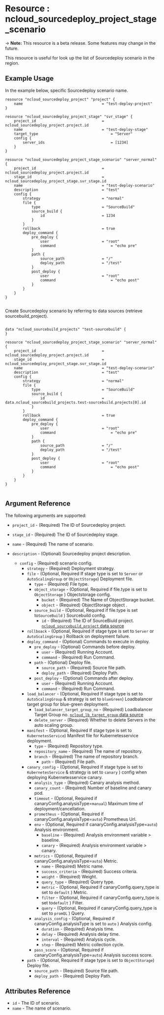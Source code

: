 # Resource : ncloud_sourcedeploy_project_stage_scenario

-> **Note:** This resource is a beta release. Some features may change in the future.

This resource is useful for look up the list of Sourcedeploy scenario in the region.

## Example Usage

In the example below, specific Sourcedeploy scenario name.

```hcl
resource "ncloud_sourcedeploy_project" "project" {
	name    								= "test-deploy-project"
}

resource "ncloud_sourcedeploy_project_stage" "svr_stage" {
	project_id  							= ncloud_sourcedeploy_project.project.id
	name    								= "test-deploy-stage"
	target_type    								= "Server"
	config {
		server_ids  							= [1234]
	}
}

resource "ncloud_sourcedeploy_project_stage_scenario" "server_normal" {
	project_id  							= ncloud_sourcedeploy_project.project.id
	stage_id    							= ncloud_sourcedeploy_project_stage.svr_stage.id
	name    								= "test-deploy-scenario"
	description   	 						= "test"
	config {
		strategy 							= "normal"
		file {
			type     						= "SourceBuild"
			source_build {
				id 							= 1234
			}
		}
		rollback 							= true
		deploy_command {
			pre_deploy {
				user  						= "root"
				command   						= "echo pre"
			}
			path {
				source_path 				= "/"
				deploy_path 				= "/test"
			}
			post_deploy {
				user  						= "root"
				command   						= "echo post"
			}
		}
	}
}


```

Create Sourcedeploy scenario by referring to data sources (retrieve sourcebuild_project).

```hcl

data "ncloud_sourcebuild_projects" "test-sourcebuild" {
}

resource "ncloud_sourcedeploy_project_stage_scenario" "server_normal" {
	project_id  							= ncloud_sourcedeploy_project.project.id
	stage_id    							= ncloud_sourcedeploy_project_stage.svr_stage.id
	name    								= "test-deploy-scenario"
	description   	 						= "test"
	config {
		strategy 							= "normal"
		file {
			type     						= "SourceBuild"
			source_build {
				id 							= data.ncloud_sourcebuild_projects.test-sourcebuild.projects[0].id
			}
		}
		rollback 							= true
		deploy_command {
			pre_deploy {
				user  						= "root"
				command   						= "echo pre"
			}
			path {
				source_path 				= "/"
				deploy_path 				= "/test"
			}
			post_deploy {
				user  						= "root"
				command   						= "echo post"
			}
		}
	}
}


```

## Argument Reference

The following arguments are supported:

* `project_id` - (Required) The ID of Sourcedeploy project.
* `stage_id` - (Required) The ID of Sourcedeploy stage.

* `name` - (Required) The name of scenario.
* `description` - (Optional) Sourcedeploy project description.
    * `config` - (Required) scenario config.
        * `strategy` - (Required) Deployment strategy.
        * `file` - (Optional, Required If stage type is set to `Server` or `AutoScalingGroup` or `ObjectStorage`) Deployment file.
            * `type` - (Required) File type.
            * `object_storage` - (Optional, Required if file.type is set to `ObjectStorage` ) Objectstorage config.
                * `bucket` - (Required) The Name of ObjectStorage bucket.
                * `object` - (Required) ObjectStorage object .
            * `source_build` - (Optional, Required if file.type is set to`SourceBuild` ) Sourcebuild config.
                * `id` - (Required) The ID of SourceBiuld project. [`ncloud_sourcebuild_project` data source](../data-sources/sourcebuild_project.md)
        * `rollboack` - (Optional,  Required If stage type is set to `Server` or `AutoScalingGroup` ) Rollback on deployment failure.
        * `deploy_command` - (Optional) Commands to execute in deploy.
            * `pre_deploy` - (Optional) Commands before deploy.
                * `user` - (Required) Running Account.
                * `command` - (Required) Run Command.
            * `path` - (Optional) Deploy file.
                * `source_path` - (Required) Source file path.
                * `deploy_path` - (Required) Deploy Path.
            * `post_deploy` - (Optional) Commands after deploy.
                * `user` - (Required) Running Account.
                * `command` - (Required) Run Command.
        * `load_balancer` - (Optional, Required If stage type is set to `AutoScalingGroup` & strategy is set to `blueGreen`) Loadbalancer target group for blue-green deployment. 
            * `load_balancer_target_group_no` - (Required) Loadbalancer Target Group no. [`ncloud_lb_target_group` data source](../data-sources/lb_target_group.md)
            * `delete_server` - (Required) Whether to delete Servers in the auto scaling group.
        * `manifest` - (Optional, Required If stage type is set to `KubernetesService`) Manifest file for Kubernetesservice deployment.
            * `type` - (Required) Repository type.
          	* `repository_name` - (Required) The name of repository.
            * `branch` - (Required) The name of repository branch.
              * `path` - (Required) File path.
        * `canary_config` - (Optional, Required If stage type is set to `KubernetesService` &  strategy is set to `canary` ) config when deploying Kubernetesservice canary.
			* `analysis_type` - (Required) Canary analysis method.
            * `canary_count` - (Required) Number of baseline and canary pod.
            * `timeout` - (Optional,  Required if canaryConfig.analysisType=`manual`) Maximum time of deployment/cancellation.
            * `prometheus` - (Optional, Required if canaryConfig.analysisType=`auto`) Prometheus Url.
            * `env` - (Optional,  Required if canaryConfig.analysisType=`auto`) Analysis environment.
                * `baseline` - (Required) Analysis environment variable > baseline.
                * `canary` - (Required) Analysis environment variable > canary.
            * `metrics` - (Optional, Required if canaryConfig.analysisType=`auto`) Metric.
                * `name` - (Required) Metric name.
                * `success_criteria` - (Required) Success criteria.
                * `weight` - (Required) Weight.
				* `query_type` - (Required) Query type.
                * `metric` - (Optional, Required if canaryConfig.query_type is set to `default`  ) Metric.
                * `filter` - (Optional,  Required if canaryConfig.query_type is set to`default` ) Filter.
                * `query` - (Optional,  Required if canaryConfig.query_type is set to `promQL` ) Query.
            * `analysis_config` - (Optional, Required if canaryConfig.analysisType is set to `auto` ) Analysis config.
                * `duration` - (Required) Analysis time.
                * `delay` - (Required) Analysis delay time.
                * `interval` - (Required) Analysis cycle.
                * `step` - (Required) Metric collection cycle.
            * `pass_score` - (Optional, Required if canaryConfig.analysisType=`auto`) Analysis success score.
        * `path` - (Optional, Required If stage type is set to `ObjectStorage`) Deploy file.
            * `source_path` - (Required) Source file path.
            * `deploy_path` - (Required) Deploy Path.


## Attributes Reference

* `id` - The ID of scenario.
* `name` - The name of scenario.